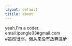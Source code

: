 ```yaml
---
layout: default
titile: about
---
```


yeah,I'm a coder.   
email:ipengle03#gmail.com  
#虽然很弱，但从来没有放弃进步  



